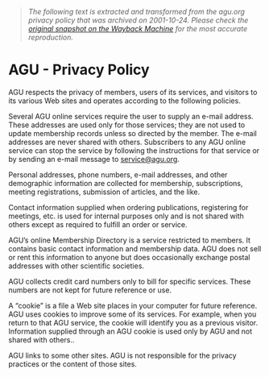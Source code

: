 > *The following text is extracted and transformed from the agu.org privacy policy that was archived on 2001-10-24. Please check the [original snapshot on the Wayback Machine](https://web.archive.org/web/20011024020723id_/http%3A//www.agu.org/pubs/privacy.html) for the most accurate reproduction.*

# AGU - Privacy Policy

AGU respects the privacy of members, users of its services, and visitors to its various Web sites and operates according to the following policies.

Several AGU online services require the user to supply an e-mail address. These addresses are used only for those services; they are not used to update membership records unless so directed by the member. The e-mail addresses are never shared with others. Subscribers to any AGU online service can stop the service by following the instructions for that service or by sending an e-mail message to service@agu.org.

Personal addresses, phone numbers, e-mail addresses, and other demographic information are collected for membership, subscriptions, meeting registrations, submission of articles, and the like. 

Contact information supplied when ordering publications, registering for meetings, etc. is used for internal purposes only and is not shared with others except as required to fulfill an order or service.

AGU’s online Membership Directory is a service restricted to members. It contains basic contact information and membership data. AGU does not sell or rent this information to anyone but does occasionally exchange postal addresses with other scientific societies.

AGU collects credit card numbers only to bill for specific services. These numbers are not kept for future reference or use.

A “cookie” is a file a Web site places in your computer for future reference. AGU uses cookies to improve some of its services. For example, when you return to that AGU service, the cookie will identify you as a previous visitor. Information supplied through an AGU cookie is used only by AGU and not shared with others.. 

AGU links to some other sites. AGU is not responsible for the privacy practices or the content of those sites.
